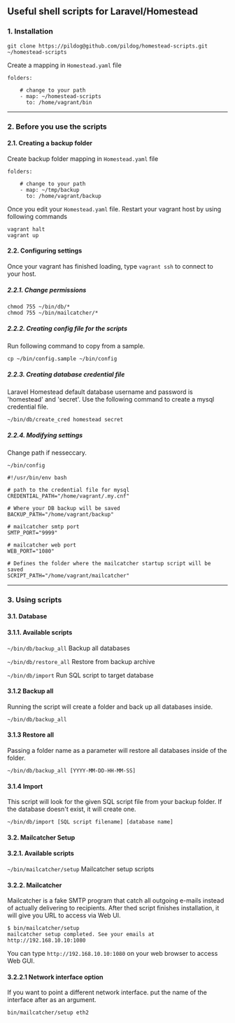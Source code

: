 ## Useful shell scripts for Laravel/Homestead


### 1. Installation

~~~
git clone https://pildog@github.com/pildog/homestead-scripts.git ~/homestead-scripts
~~~

Create a mapping in `Homestead.yaml` file

~~~
folders:
	
	# change to your path
	- map: ~/homestead-scripts
      to: /home/vagrant/bin
~~~

---

### 2. Before you use the scripts

#### 2.1. Creating a backup folder

Create backup folder mapping in `Homestead.yaml` file

~~~
folders:
	
	# change to your path
	- map: ~/tmp/backup
      to: /home/vagrant/backup
~~~

Once you edit your `Homestead.yaml` file. Restart your vagrant host by using following commands

~~~
vagrant halt
vagrant up
~~~

#### 2.2. Configuring settings

Once your vagrant has finished loading, type `vagrant ssh` to connect to your host.

##### 2.2.1. Change permissions

~~~
chmod 755 ~/bin/db/*
chmod 755 ~/bin/mailcatcher/*
~~~

##### 2.2.2. Creating config file for the scripts

Run following command to copy from a sample.

~~~
cp ~/bin/config.sample ~/bin/config
~~~


##### 2.2.3. Creating database credential file

Laravel Homestead default database username and password is 'homestead' and 'secret'. Use the following command to create a mysql credential file.

~~~
~/bin/db/create_cred homestead secret
~~~


##### 2.2.4. Modifying settings

Change path if nesseccary.

`~/bin/config`

~~~
#!/usr/bin/env bash

# path to the credential file for mysql
CREDENTIAL_PATH="/home/vagrant/.my.cnf"

# Where your DB backup will be saved
BACKUP_PATH="/home/vagrant/backup"

# mailcatcher smtp port
SMTP_PORT="9999"

# mailcatcher web port
WEB_PORT="1080"

# Defines the folder where the mailcatcher startup script will be saved
SCRIPT_PATH="/home/vagrant/mailcatcher"
~~~

---
### 3. Using scripts

#### 3.1. Database

#### 3.1.1. Available scripts

`~/bin/db/backup_all` Backup all databases

`~/bin/db/restore_all` Restore from backup archive

`~/bin/db/import` Run SQL script to target database

#### 3.1.2 Backup all

Running the script will create a folder and back up all databases inside. 

~~~
~/bin/db/backup_all
~~~

#### 3.1.3 Restore all

Passing a folder name as a parameter will restore all databases inside of the folder.

~~~
~/bin/db/backup_all [YYYY-MM-DD-HH-MM-SS]
~~~


#### 3.1.4 Import

This script will look for the given SQL script file from your backup folder. If the database doesn't exist, it will create one.

~~~
~/bin/db/import [SQL script filename] [database name]
~~~

#### 3.2. Mailcatcher Setup

#### 3.2.1. Available scripts

`~/bin/mailcatcher/setup` Mailcatcher setup scripts

#### 3.2.2. Mailcatcher

Mailcatcher is a fake SMTP program that catch all outgoing e-mails instead of actually delivering to recipients. After thed script finishes installation, it will give you URL to access via Web UI.

~~~
$ bin/mailcatcher/setup
mailcatcher setup completed. See your emails at http://192.168.10.10:1080
~~~

You can type `http://192.168.10.10:1080` on your web browser to access Web GUI.

#### 3.2.2.1 Network interface option

If you want to point a different network interface. put the name of the interface after as an argument.

~~~
bin/mailcatcher/setup eth2
~~~ 